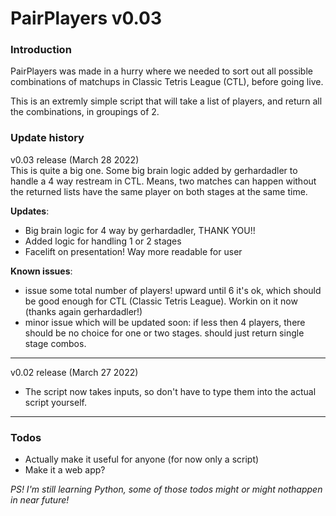 # PairPlayers v0.03

### Introduction
PairPlayers was made in a hurry where we needed to sort out all possible combinations of
matchups in Classic Tetris League (CTL), before going live. 

This is an extremly simple script that will take a list of players, and return
all the combinations, in groupings of 2. 

### Update history
v0.03 release (March 28 2022)  
This is quite a big one. Some big brain logic added by gerhardadler to handle a 4 way restream
in CTL. Means, two matches can happen without the returned lists have the same player on 
both stages at the same time.

  **Updates**:
  - Big brain logic for 4 way by gerhardadler, THANK YOU!!
  - Added logic for handling 1 or 2 stages
  - Facelift on presentation! Way more readable for user

  **Known issues**:
  - issue some total number of players! upward until 6 it's ok, which should be good enough for
    CTL (Classic Tetris League). Workin on it now (thanks again gerhardadler!)
  - minor issue which will be updated soon: if less then 4 players, there should be no choice
    for one or two stages. should just return single stage combos. 

---

v0.02 release (March 27 2022)
  - The script now takes inputs, so don't have to type them into the
    actual script yourself.

---

### Todos
- Actually make it useful for anyone (for now only a script)
- Make it a web app?

*PS! I'm still learning Python, some of those todos might or might nothappen in near future!*

